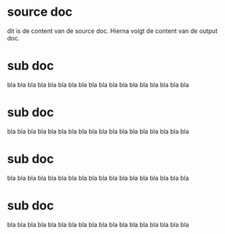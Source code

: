 # source doc

dit is de content van de source doc. Hierna volgt de content van de output doc.

# sub doc

bla bla bla 
bla bla bla 
bla bla bla 
bla bla bla 
bla bla bla 
bla bla bla 

# sub doc

bla bla bla 
bla bla bla 
bla bla bla 
bla bla bla 
bla bla bla 
bla bla bla 

# sub doc

bla bla bla 
bla bla bla 
bla bla bla 
bla bla bla 
bla bla bla 
bla bla bla 

# sub doc

bla bla bla 
bla bla bla 
bla bla bla 
bla bla bla 
bla bla bla 
bla bla bla 
